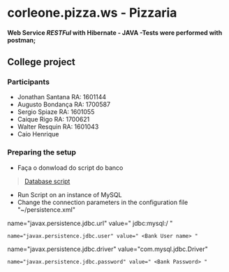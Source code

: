 # corleone.pizza.ws - Pizzaria

#### Web Service _RESTFul_ with Hibernate - __JAVA__ -Tests were performed with postman;
## College project

### Participants ###
* Jonathan Santana RA: 1601144
* Augusto Bondança RA: 1700587
* Sergio Spiaze RA: 1601055
* Caique Rigo RA: 1700621
* Walter Resquin RA: 1601043
* Caio Henrique

### Preparing the setup ###

* Faça o donwload do script do banco

> [Database script](https://drive.google.com/file/d/1CueIqUimDL9WbKdSAkjUbYGuNfMfIUiJ/view?usp=sharing)

* Run Script on an instance of MySQL
* Change the connection parameters in the configuration file "~/persistence.xml"

name="javax.persistence.jdbc.url" value=" jdbc:mysql:/ <Bank Address> " 
```
name="javax.persistence.jdbc.user" value=" <Bank User name> "
```
name="javax.persistence.jdbc.driver" value="com.mysql.jdbc.Driver"
```
name="javax.persistence.jdbc.password" value=" <Bank Password> "
```


